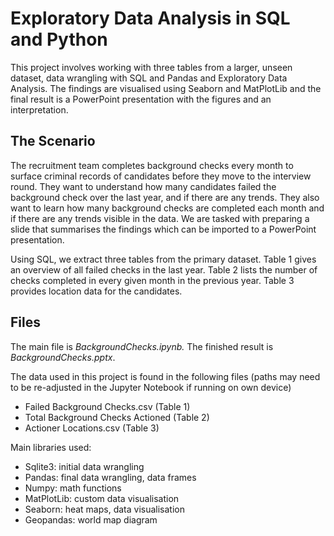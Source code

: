# Exploratory Data Analysis in SQL and Python

This project involves working with three tables from a larger, unseen dataset, data wrangling with SQL and Pandas and Exploratory Data Analysis. The findings are visualised using Seaborn and MatPlotLib and the final result is a PowerPoint presentation with the figures and an interpretation. 

## The Scenario
The recruitment team completes background checks every month to surface criminal records of candidates before they move to the interview round. They want to understand how many candidates failed the background check over the last year, and if there are any trends. They also want to learn how many background checks are completed each month and if there are any trends visible in the data. We are tasked with preparing a slide that summarises the findings which can be imported to a PowerPoint presentation.

Using SQL, we extract three tables from the primary dataset. Table 1 gives an overview of all failed checks in the last year. Table 2 lists the number of checks completed in every given month in the previous year. Table 3 provides location data for the candidates.

## Files
The main file is _BackgroundChecks.ipynb._ The finished result is _BackgroundChecks.pptx_.

The data used in this project is found in the following files (paths may need to be re-adjusted in the Jupyter Notebook if running on own device)
- Failed Background Checks.csv (Table 1)
- Total Background Checks Actioned (Table 2)
- Actioner Locations.csv (Table 3)

Main libraries used: 
- Sqlite3: initial data wrangling
- Pandas: final data wrangling, data frames
- Numpy: math functions
- MatPlotLib: custom data visualisation
- Seaborn: heat maps, data visualisation
- Geopandas: world map diagram
